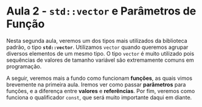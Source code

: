 Aula 2 - `std::vector` e Parâmetros de Função
=============================================

Nesta segunda aula, veremos um dos tipos mais utilizados da biblioteca padrão,
o tipo **`std::vector`**. Utilizamos `vector` quando queremos agrupar diversos
elementos de um mesmo tipo. O tipo `vector` é muito utilizado pois sequências
de valores de tamanho variável são extremamente comuns em programação.

A seguir, veremos mais a fundo como funcionam **funções**, as quais vimos
brevemente na primeira aula. Iremos ver como passar **parâmetros** para funções,
e a diferença entre **valores** e **referências**. Por fim, veremos como
funciona o qualificador `const`, que será muito importante daqui em diante.
